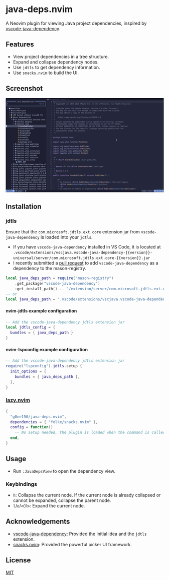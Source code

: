 # java-deps.nvim

A Neovim plugin for viewing Java project dependencies, inspired by [vscode-java-dependency](https://github.com/microsoft/vscode-java-dependency).

## Features

- View project dependencies in a tree structure.
- Expand and collapse dependency nodes.
- Use `jdtls` to get dependency information.
- Use `snacks.nvim` to build the UI.

## Screenshot

![java-deps.nvim screenshot](images/2025-07-08-192153_hyprshot.png)

## Installation

### jdtls

Ensure that the `com.microsoft.jdtls.ext.core` extension jar from `vscode-java-dependency` is loaded into your `jdtls`.

- If you have `vscode-java-dependency` installed in VS Code, it is located at `.vscode/extensions/vscjava.vscode-java-dependency-{{version}}-universal/server/com.microsoft.jdtls.ext.core-{{version}}.jar`
- I recently submitted a [pull request](https://github.com/mason-org/mason-registry/pull/10719) to add `vscode-java-dependency` as a dependency to the mason-registry.

```lua
local java_deps_path = require("mason-registry")
    .get_package("vscode-java-dependency")
    :get_install_path() .. "/extension/server/com.microsoft.jdtls.ext.core-*.jar"
-- or
local java_deps_path = ".vscode/extensions/vscjava.vscode-java-dependency-{{version}}-universal/server/com.microsoft.jdtls.ext.core-{{version}}.jar"
```

#### nvim-jdtls example configuration

```lua
-- Add the vscode-java-dependency jdtls extension jar
local jdtls_config = {
  bundles = { java_deps_path }
}
```

#### nvim-lspconfig example configuration

```lua
-- Add the vscode-java-dependency jdtls extension jar
require("lspconfig").jdtls.setup {
  init_options = {
    bundles = { java_deps_path },
  },
}
```

### [lazy.nvim](https://github.com/folke/lazy.nvim)

```lua
{
  "g0ne150/java-deps.nvim",
  dependencies = { "folke/snacks.nvim" },
  config = function()
    -- No setup needed, the plugin is loaded when the command is called
  end,
}
```

## Usage

- Run `:JavaDepsView` to open the dependency view.

### Keybindings

- `h`: Collapse the current node. If the current node is already collapsed or cannot be expanded, collapse the parent node.
- `l`/`o`/`<CR>`: Expand the current node.

## Acknowledgements

- [vscode-java-dependency](https://github.com/microsoft/vscode-java-dependency): Provided the initial idea and the `jdtls` extension.
- [snacks.nvim](https://github.com/folke/snacks.nvim): Provided the powerful picker UI framework.

## License

[MIT](./LICENSE)
